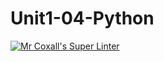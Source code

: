 # Unit1-04-Python
[![Mr Coxall's Super Linter](https://github.com/ICS3U-Programming-MarliP/Unit1-04-Python/workflows/Mr%20Coxall's%20Super%20Linter/badge.svg)](https://github.com/ICS3U-Programming-MarliP/Unit1-04-Python/actions/)
